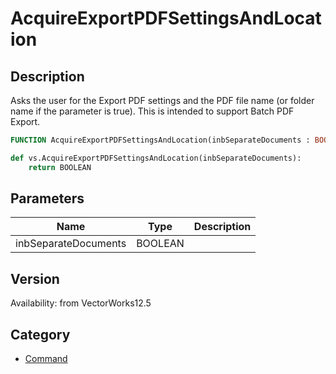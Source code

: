 # AcquireExportPDFSettingsAndLocation

## Description
Asks the user for the Export PDF settings and the PDF file name (or folder name if the parameter is true).  This is intended to support Batch PDF Export.

```pascal
FUNCTION AcquireExportPDFSettingsAndLocation(inbSeparateDocuments : BOOLEAN): BOOLEAN;
```

```python
def vs.AcquireExportPDFSettingsAndLocation(inbSeparateDocuments):
    return BOOLEAN
```

## Parameters
|Name|Type|Description|
|---|---|---|
|inbSeparateDocuments|BOOLEAN|   |

## Version
Availability: from VectorWorks12.5

## Category
* [Command](../Categories/Command.md)
